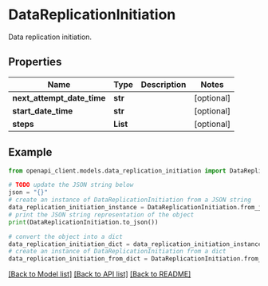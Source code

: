 # DataReplicationInitiation

Data replication initiation.

## Properties

Name | Type | Description | Notes
------------ | ------------- | ------------- | -------------
**next_attempt_date_time** | **str** |  | [optional] 
**start_date_time** | **str** |  | [optional] 
**steps** | **List** |  | [optional] 

## Example

```python
from openapi_client.models.data_replication_initiation import DataReplicationInitiation

# TODO update the JSON string below
json = "{}"
# create an instance of DataReplicationInitiation from a JSON string
data_replication_initiation_instance = DataReplicationInitiation.from_json(json)
# print the JSON string representation of the object
print(DataReplicationInitiation.to_json())

# convert the object into a dict
data_replication_initiation_dict = data_replication_initiation_instance.to_dict()
# create an instance of DataReplicationInitiation from a dict
data_replication_initiation_from_dict = DataReplicationInitiation.from_dict(data_replication_initiation_dict)
```
[[Back to Model list]](../README.md#documentation-for-models) [[Back to API list]](../README.md#documentation-for-api-endpoints) [[Back to README]](../README.md)


